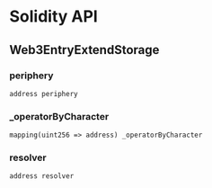 # Solidity API

## Web3EntryExtendStorage

### periphery

```solidity
address periphery
```

### _operatorByCharacter

```solidity
mapping(uint256 => address) _operatorByCharacter
```

### resolver

```solidity
address resolver
```

